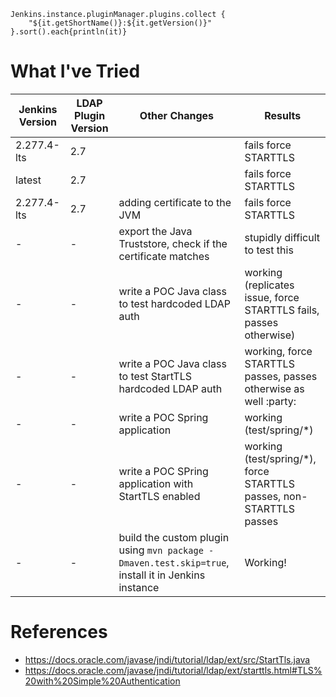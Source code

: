 ```
Jenkins.instance.pluginManager.plugins.collect {
    "${it.getShortName()}:${it.getVersion()}"
}.sort().each{println(it)}
```

# What I've Tried

| Jenkins Version | LDAP Plugin Version | Other Changes | Results |
| --- | --- | --- | --- |
| 2.277.4-lts | 2.7 | | fails force STARTTLS |
| latest | 2.7 | | fails force STARTTLS |
| 2.277.4-lts | 2.7 | adding certificate to the  JVM | fails force STARTTLS |
| - | - | export the Java Truststore, check if the certificate matches | stupidly difficult to test this |
| - | - | write a POC Java class to test hardcoded LDAP auth | working (replicates issue, force STARTTLS fails, passes otherwise) |
| - | - | write a POC Java class to test StartTLS hardcoded LDAP auth | working, force STARTTLS passes, passes otherwise as well :party: |
| - | - | write a POC Spring application | working (test/spring/*) |
| - | - | write a POC SPring application with StartTLS enabled | working (test/spring/*), force STARTTLS passes, non-STARTTLS passes |
| - | - | build the custom plugin using `mvn package -Dmaven.test.skip=true`, install it in Jenkins instance | Working! |
# References
- https://docs.oracle.com/javase/jndi/tutorial/ldap/ext/src/StartTls.java
- https://docs.oracle.com/javase/jndi/tutorial/ldap/ext/starttls.html#TLS%20with%20Simple%20Authentication
